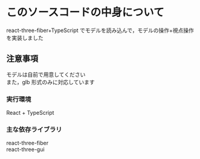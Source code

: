 # このソースコードの中身について

react-three-fiber+TypeScript でモデルを読み込んで，モデルの操作+視点操作を実装しました

## 注意事項

モデルは自前で用意してください  
また，glb 形式のみに対応しています

### 実行環境

React + TypeScript

### 主な依存ライブラリ

react-three-fiber  
react-three-gui
